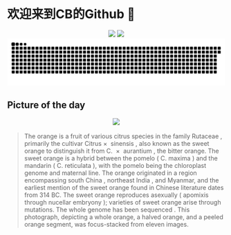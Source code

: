 
# 欢迎来到CB的Github 👋

<div align="center">
  <img height="137px" src="https://github-readme-stats.vercel.app/api?username=SuperCB&show_icons=true&theme=radical" />
  <img height="137px" src="https://github-readme-stats.vercel.app/api/top-langs/?username=SuperCB&hide_title=true&hide_border=true&layout=compact&langs_count=6&text_color=000&icon_color=fff" />
</div>


<div align="center">
    <img src="./contribution-snake/github-contribution-grid-snake.svg" />
</div>



## Picture of the day
<div align="center">
  <img width=400px src="https://upload.wikimedia.org/wikipedia/commons/thumb/e/e3/Oranges_-_whole-halved-segment.jpg/750px-Oranges_-_whole-halved-segment.jpg" />
</div>

>The  orange  is a  fruit  of various  citrus  species in the family  Rutaceae , primarily the cultivar  Citrus  ×  sinensis , also known as the sweet orange to distinguish it from  C.  ×  aurantium , the bitter orange. The sweet orange is a  hybrid  between the  pomelo  ( C. maxima ) and the  mandarin  ( C. reticulata ), with the pomelo being the  chloroplast  genome and maternal line. The orange originated in a region encompassing  south China ,  northeast India , and Myanmar, and the earliest mention of the sweet orange found in  Chinese literature  dates from 314 BC. The sweet orange reproduces asexually ( apomixis  through  nucellar embryony ); varieties of sweet orange arise through mutations. The  whole genome has been sequenced . This photograph, depicting a whole orange, a halved orange, and a peeled orange segment, was  focus-stacked  from eleven images.


